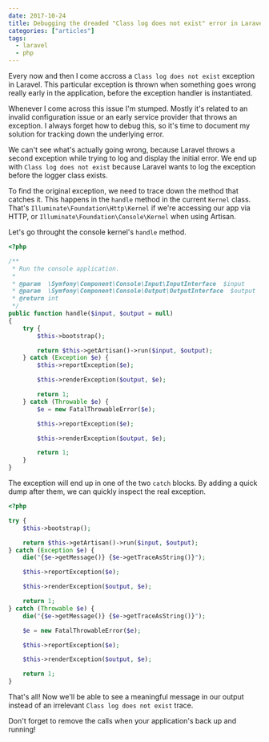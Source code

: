 ```yaml
---
date: 2017-10-24
title: Debugging the dreaded "Class log does not exist" error in Laravel
categories: ["articles"]
tags:
  - laravel
  - php
---
```


Every now and then I come accross a `Class log does not exist` exception in Laravel. This particular exception is thrown when something goes wrong really early in the application, before the exception handler is instantiated.

Whenever I come across this issue I'm stumped. Mostly it's related to an invalid configuration issue or an early service provider that throws an exception. I always forget how to debug this, so it's time to document my solution for tracking down the underlying error.

<!--more-->

We can't see what's actually going wrong, because Laravel throws a second exception while trying to log and display the initial error. We end up with `Class log does not exist` because Laravel wants to log the exception before the logger class exists.

To find the original exception, we need to trace down the method that catches it. This happens in the `handle` method in the current `Kernel` class. That's `Illuminate\Foundation\Http\Kernel` if we're accessing our app via HTTP, or `Illuminate\Foundation\Console\Kernel` when using Artisan.

Let's go throught the console kernel's `handle` method.

```php
<?php

/**
 * Run the console application.
 *
 * @param  \Symfony\Component\Console\Input\InputInterface  $input
 * @param  \Symfony\Component\Console\Output\OutputInterface  $output
 * @return int
 */
public function handle($input, $output = null)
{
    try {
        $this->bootstrap();

        return $this->getArtisan()->run($input, $output);
    } catch (Exception $e) {
        $this->reportException($e);

        $this->renderException($output, $e);

        return 1;
    } catch (Throwable $e) {
        $e = new FatalThrowableError($e);

        $this->reportException($e);

        $this->renderException($output, $e);

        return 1;
    }
}
```

The exception will end up in one of the two `catch` blocks. By adding a quick dump after them, we can quickly inspect the real exception.

```php
<?php

try {
    $this->bootstrap();

    return $this->getArtisan()->run($input, $output);
} catch (Exception $e) {
    die("{$e->getMessage()} {$e->getTraceAsString()}");

    $this->reportException($e);

    $this->renderException($output, $e);

    return 1;
} catch (Throwable $e) {
    die("{$e->getMessage()} {$e->getTraceAsString()}");

    $e = new FatalThrowableError($e);

    $this->reportException($e);

    $this->renderException($output, $e);

    return 1;
}
```

That's all! Now we'll be able to see a meaningful message in our output instead of an irrelevant `Class log does not exist` trace.

Don't forget to remove the calls when your application's back up and running!
